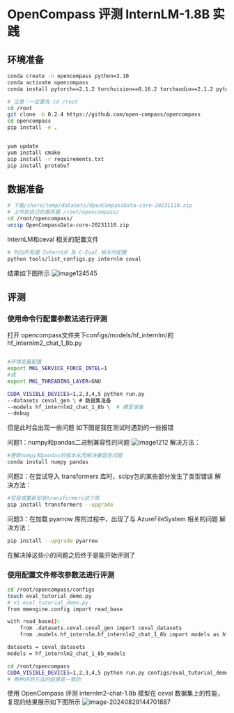 # OpenCompass 评测 InternLM-1.8B 实践

## 环境准备

```bash
conda create -n opencompass python=3.10
conda activate opencompass
conda install pytorch==2.1.2 torchvision==0.16.2 torchaudio==2.1.2 pytorch-cuda=12.1 -c pytorch -c nvidia -y

# 注意：一定要先 cd /root
cd /root
git clone -b 0.2.4 https://github.com/open-compass/opencompass
cd opencompass
pip install -e .


yum update
yum install cmake
pip install -r requirements.txt
pip install protobuf
```

## 数据准备

```bash
# 下载/share/temp/datasets/OpenCompassData-core-20231110.zip
# 上传到自己的服务器 /root/opencompass/
cd /root/opencompass/
unzip OpenCompassData-core-20231110.zip
```
InternLM和ceval 相关的配置文件
```bash
# 列出所有跟 InternLM 及 C-Eval 相关的配置
python tools/list_configs.py internlm ceval
```
结果如下图所示
![image124545]()


## 评测

### 使用命令行配置参数法进行评测
打开 opencompass文件夹下configs/models/hf_internlm/的hf_internlm2_chat_1_8b.py
```bash

#环境变量配置
export MKL_SERVICE_FORCE_INTEL=1
#或
export MKL_THREADING_LAYER=GNU

CUDA_VISIBLE_DEVICES=1,2,3,4,5 python run.py
--datasets ceval_gen \ # 数据集准备
--models hf_internlm2_chat_1_8b \  # 模型准备
--debug
```
但是此时会出现一些问题
如下图是我在测试时遇到的一些报错

问题1：numpy和pandas二进制兼容性的问题
![image1212]()
解决方法：
```bash
#更新numpy和pandas的版本从而解决兼容性问题
conda install numpy pandas
```

问题2：在尝试导入 transformers 库时，scipy包的某些部分发生了类型错误
解决方法：
```bash
#安装或重新安装transformers这个库
pip install transformers --upgrade
```

问题3：在加载 pyarrow 库的过程中，出现了与 AzureFileSystem 相关的问题
解决方法：
```bash
pip install --upgrade pyarrow
```
在解决掉这些小的问题之后终于是能开始评测了

### 使用配置文件修改参数法进行评测

```bash
cd /root/opencompass/configs
touch eval_tutorial_demo.py
# vi eval_tutorial_demo.py
from mmengine.config import read_base

with read_base():
    from .datasets.ceval.ceval_gen import ceval_datasets
    from .models.hf_internlm.hf_internlm2_chat_1_8b import models as hf_internlm2_chat_1_8b_models

datasets = ceval_datasets
models = hf_internlm2_chat_1_8b_models
```

```bash
cd /root/opencompass
CUDA_VISIBLE_DEVICES=1,2,3,4,5 python run.py configs/eval_tutorial_demo.py --debug
# 两种评测方法的结果是一致的
```
使用 OpenCompass 评测 internlm2-chat-1.8b 模型在 ceval 数据集上的性能，复现的结果展示如下图所示
![image-20240829144701887]()

